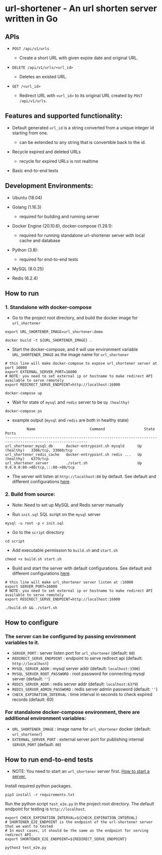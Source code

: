 # url-shortener - An url shorten server written in Go

## APIs

- `POST /api/v1/urls`
    - Create a short URL with given expire date and original URL.

- `DELETE /api/v1/urls/<url_id>`
    - Deletes an existed URL.

- `GET /<url_id>`
    - Redirect URL with `<url_id>` to its original URL created by `POST /api/v1/urls`.

## Features and supported functionality:

- Default generated `url_id` is a string converted from a unique integer id starting from one.
    - can be extended to any string that is convertible back to the id.

- Recycle expired and deleted URLs
    - recycle for expired URLs is not realtime

- Basic end-to-end tests

## Development Environments:

- Ubuntu (18.04)

- Golang (1.16.3)
    - required for building and running server

- Docker Engine (20.10.6), docker-compose (1.29.1):
    - required for running standalone url-shortener server with local cache and database

- Python (3.8):
    - required for end-to-end tests

- MySQL (8.0.25)

- Redis (6.2.4)

## How to run

### 1. Standalone with docker-compose

- Go to the project root directory, and build the docker image for `url_shortener`

```shell
export URL_SHORTENER_IMAGE=url_shortener:demo

docker build -t ${URL_SHORTENER_IMAGE} .
```

- Start the docker-compose, and it will use environment variable `URL_SHORTENER_IMAGE` as the image name
  for `url_shortener`

```shell
# this line will make docker-compose to expose url_shortener server at port 16000
export EXTERNAL_SERVER_PORT=16000
# NOTE: you need to set external ip or hostname to make redirect API available to serve remotely
export REDIRECT_SERVE_ENDPOINT=http://localhost:16000

docker-compose up
```

- Wait for state of `mysql` and `redis` server to be `Up (healthy)`

```shell
docker-compose ps
```

- example output (`mysql` and `redis` are both in healthy state)

```shell
          Name                         Command                  State                    Ports
------------------------------------------------------------------------------------------------------------
url_shortener_mysql_db      docker-entrypoint.sh mysqld      Up (healthy)   3306/tcp, 33060/tcp
url_shortener_redis_cache   docker-entrypoint.sh redis ...   Up (healthy)   6379/tcp
url_shortener_server        ./start.sh                       Up             0.0.0.0:80->80/tcp,:::80->80/tcp

```

- The server will listen at `http://localhost:80` by default. See default and different
  configurations [here](#How-to-configure).

### 2. Build from source:

* Note: Need to set up MySQL and Redis server manually

- Run `init.sql` SQL script on the `mysql` server

```shell
mysql -u root -p < init.sql
```

- Go to the `script` directory

```shell
cd script
```

- Add executable permission to `build.sh` and `start.sh`

```shell
chmod +x build.sh start.sh
```

- Build and start the server with default configurations. See default and different
  configurations [here](#How-to-configure).

```shell
# this line will make url_shortener server listen at :16000
export SERVER_PORT=16000
# NOTE: you need to set external ip or hostname to make redirect API available to serve remotely
export REDIRECT_SERVE_ENDPOINT=http://localhost:16000

./build.sh && ./start.sh
```

## How to configure

### The server can be configured by passing environment variables to it.

- `SERVER_PORT` : server listen port for `url_shortener` (default: `80`)
- `REDIRECT_SERVE_ENDPOINT` : endpoint to serve redirect api (default: `http://localhost`)
- `MYSQL_SERVER_ADDR` : mysql server addr (default: `localhost:3306`)
- `MYSQL_SERVER_ROOT_PASSWORD` : root password for connecting mysql server (default: `''`)
- `REDIS_SERVER_ADDR` : redis server addr (default: `localhost:6379`)
- `REDIS_SERVER_ADMIN_PASSWORD` : redis server admin password (default: `''`)
- `CHECK_EXPIRATION_INTERVAL` : time interval in seconds to check expired records (default: 60)

### For standalone docker-compose environment, there are additional environment variables:

- `URL_SHORTENER_IMAGE` : image name for `url_shortener` docker (default: `url_shortener`)
- `EXTERNAL_SERVER_PORT` : external server port for publishing internal `SERVER_PORT` (default: `80`)

## How to run end-to-end tests

* NOTE: You need to start an `url_shortener` server first. [How to start a server.](#How-to-run)

Install required python packages.

```shell
pip3 install -r requirements.txt
```

Run the python script `test_e2e.py` in the project root directory. The default endpoint for testing
is `http://localhost`.

```shell
export CHECK_EXPIRATION_INTERVAL=${CHECK_EXPIRATION_INTERVAL}
# SHORTENER_E2E_ENDPOINT is the endpoint of the url-shortener server that we want to tested
# In most cases, it should be the same as the endpoint for serving redirect API.
export SHORTENER_E2E_ENDPOINT=${REDIRECT_SERVE_ENDPOINT}

python3 test_e2e.py
```
